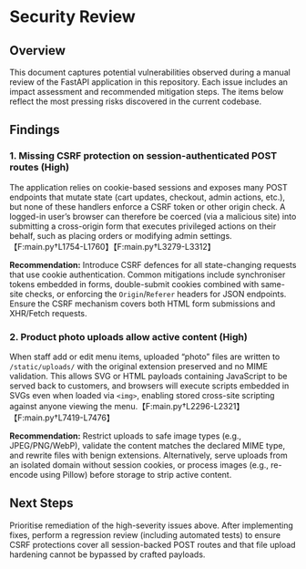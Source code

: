 # Security Review

## Overview
This document captures potential vulnerabilities observed during a manual review of the FastAPI application in this repository. Each issue includes an impact assessment and recommended mitigation steps. The items below reflect the most pressing risks discovered in the current codebase.

## Findings

### 1. Missing CSRF protection on session-authenticated POST routes (High)
The application relies on cookie-based sessions and exposes many POST endpoints that mutate state (cart updates, checkout, admin actions, etc.), but none of these handlers enforce a CSRF token or other origin check. A logged-in user’s browser can therefore be coerced (via a malicious site) into submitting a cross-origin form that executes privileged actions on their behalf, such as placing orders or modifying admin settings.【F:main.py†L1754-L1760】【F:main.py†L3279-L3312】

**Recommendation:** Introduce CSRF defences for all state-changing requests that use cookie authentication. Common mitigations include synchroniser tokens embedded in forms, double-submit cookies combined with same-site checks, or enforcing the `Origin`/`Referer` headers for JSON endpoints. Ensure the CSRF mechanism covers both HTML form submissions and XHR/Fetch requests.

### 2. Product photo uploads allow active content (High)
When staff add or edit menu items, uploaded “photo” files are written to `/static/uploads/` with the original extension preserved and no MIME validation. This allows SVG or HTML payloads containing JavaScript to be served back to customers, and browsers will execute scripts embedded in SVGs even when loaded via `<img>`, enabling stored cross-site scripting against anyone viewing the menu.【F:main.py†L2296-L2321】【F:main.py†L7419-L7476】

**Recommendation:** Restrict uploads to safe image types (e.g., JPEG/PNG/WebP), validate the content matches the declared MIME type, and rewrite files with benign extensions. Alternatively, serve uploads from an isolated domain without session cookies, or process images (e.g., re-encode using Pillow) before storage to strip active content.

## Next Steps
Prioritise remediation of the high-severity issues above. After implementing fixes, perform a regression review (including automated tests) to ensure CSRF protections cover all session-backed POST routes and that file upload hardening cannot be bypassed by crafted payloads.
